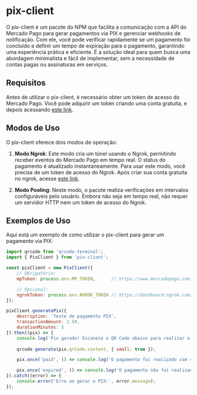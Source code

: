 # pix-client

O pix-client é um pacote do NPM que facilita a comunicação com a API do Mercado Pago para gerar pagamentos via PIX e gerenciar webhooks de notificação. Com ele, você pode verificar rapidamente
se um pagamento foi concluído e definir um tempo de expiração para o pagamento, garantindo uma experiência prática e eficiente. É a solução ideal para quem busca uma abordagem minimalista e fácil de implementar, sem a necessidade de contas pagas ou assinaturas em serviços.

## Requisitos

Antes de utilizar o pix-client, é necessário obter um token de acesso do Mercado Pago. Você pode adquirir um token criando uma conta gratuita, e depois acessando [este link](https://www.mercadopago.com.br/developers/panel).

## Modos de Uso

O pix-client oferece dois modos de operação:

1. **Modo Ngrok**: Este modo cria um túnel usando o Ngrok, permitindo receber eventos do Mercado Pago em tempo real. O status do pagamento é atualizado instantaneamente. Para usar este modo, você precisa de um token de acesso do Ngrok. Após criar sua conta gratuita no ngrok, acesse [este link](https://dashboard.ngrok.com/get-started/your-authtoken).

2. **Modo Pooling**: Neste modo, o pacote realiza verificações em intervalos configuráveis pelo usuário. Embora não seja em tempo real, não requer um servidor HTTP nem um token de acesso do Ngrok.

## Exemplos de Uso

Aqui está um exemplo de como utilizar o pix-client para gerar um pagamento via PIX:

```js
import qrcode from 'qrcode-terminal';
import { PixClient } from 'pix-client';

const pixClient = new PixClient({
    // Obrigatório:
    mpToken: process.env.MP_TOKEN,      // https://www.mercadopago.com.br/developers/panel

    // Opcional:
    ngrokToken: process.env.NGROK_TOKEN // https://dashboard.ngrok.com/get-started/your-authtoken
});

pixClient.generatePix({
    description: 'Teste de pagamento PIX',
    transactionAmount: 2.50,
    durationMinutes: 5
}).then((pix) => {
    console.log('Pix gerado! Escaneie o QR Code abaixo para realizar o pagamento:');
    
    qrcode.generate(pix.qrCode.content, { small: true });

    pix.once('paid', () => console.log('O pagamento foi realizado com sucesso! :)'));

    pix.once('expired', () => console.log('O pagamento não foi realizado a tempo :('));
}).catch((error) => {
    console.error('Erro ao gerar o PIX:', error.message);
});
```